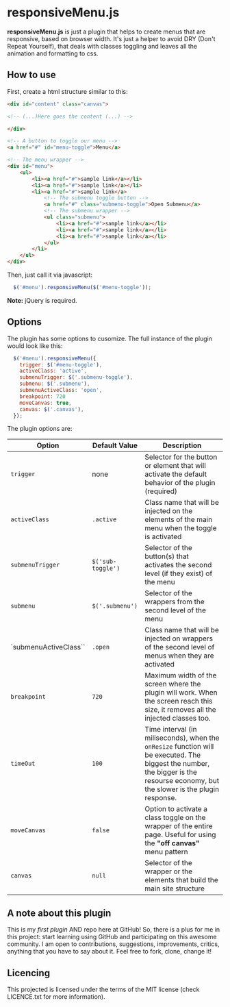 responsiveMenu.js
==================

**responsiveMenu.js** is just a plugin that helps to create menus that are responsive, based on browser width. It's just a helper to avoid DRY (Don't Repeat Yourself), that deals with classes toggling and leaves all the animation and formatting to css.

How to use
----------

First, create a html structure similar to this:

```html
<div id="content" class="canvas">

<!-- (...)Here goes the content (...) -->

</div>

<!-- A button to toggle our menu -->
<a href="#" id="menu-toggle">Menu</a>

<!-- The menu wrapper -->
<div id="menu">
	<ul>
		<li><a href="#">sample link</a></li>
		<li><a href="#">sample link</a></li>
		<li><a href="#">sample link</a>
			<!-- The submenu toggle button -->
			<a href="#" class="submenu-toggle">Open Submenu</a>
			<!-- The submenu wrapper -->
			<ul class="submenu">
				<li><a href="#">sample link</a></li>
				<li><a href="#">sample link</a></li>
				<li><a href="#">sample link</a></li>
			</ul>
		</li>
	</ul>
</div>
```

Then, just call it via javascript:

```javascript
  $('#menu').responsiveMenu($('#menu-toggle'));
```
**Note:** jQuery is required.

Options
-------

The plugin has some options to cusomize. The full instance of the plugin would look like this:

```javascript
  $('#menu').responsiveMenu({
    trigger: $('#menu-toggle'),
    activeClass: 'active',
    submenuTrigger: $('.submenu-toggle'),
    submenu: $('.submenu'),
    submenuActiveClass: 'open',
    breakpoint: 720
    moveCanvas: true,
    canvas: $('.canvas'),
  });

```

The plugin options are:

Option                | Default Value    | Description
----------------------|------------------|----------------------------------------------------------
`trigger`             | none             | Selector for the button or element that will activate the default behavior of the plugin (required)
`activeClass`         | `.active`        | Class name that will be injected on the elements of the main menu when the toggle is activated
`submenuTrigger`      |`$('sub-toggle')` | Selector of the button(s) that activates the second level (if they exist) of the menu
`submenu`             | `$('.submenu')`  | Selector of the wrappers from the second level of the menu
`submenuActiveClass`` | `.open`          | Class name that will be injected on wrappers of the second level of menus when they are activated
`breakpoint`          | `720`            | Maximum width of the screen where the plugin will work. When the screen reach this size, it removes all the injected classes too.
`timeOut`             | `100`            | Time interval (in miliseconds), when the `onResize` function will be executed. The biggest the number, the bigger is the resourse economy, but the slower is the plugin response. 
`moveCanvas`          | `false`          | Option to activate a class toggle on the wrapper of the entire page. Useful for using the **"off canvas"** menu pattern
`canvas`              | `null`           | Selector of the wrapper or the elements that build the main site structure

A note about this plugin
------------------------

This is my *first plugin* AND repo here at GitHub! So, there is a plus for me in this project: start learning using GitHub and participating on this awesome community. I am open to contributions, suggestions, improvements, critics, anything that you have to say about it. Feel free to fork, clone, change it!

Licencing
---------

This projected is licensed under the terms of the MIT license (check LICENCE.txt for more information).